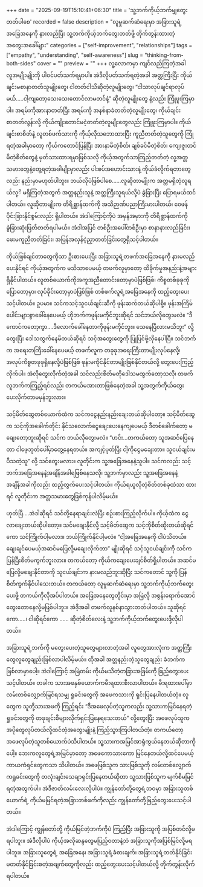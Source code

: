 +++
date = "2025-09-19T15:10:41+06:30"
title = 'သူ့ဘက်ကိုယ့်ဘက်မျှတွေးတတ်ပါစေ'
recorded = false
description = "လူမှုဆက်ဆံရေးမှာ အခြားသူရဲ့အခြေအနေကို နားလည်ပြီး သူ့ဘက်ကိုယ့်ဘက်တွေးတတ်ဖို့ တိုက်တွန်းထားတဲ့ အတွေးအခေါ်များ"
categories = ["self-improvement", "relationships"]
tags = ["empathy", "understanding", "self-awareness"]
slug = "thinking-from-both-sides"
cover = ""
preview = ""
+++
လူ့လောကမှာ ကျင်လည်ကြတဲ့အခါ လူအမျိုးမျိုးကို ပါဝင်ပတ်သက်ရမှာပါ။ အဲဒီလိုပတ်သက်ရတဲ့အခါ အတ္တကြီးပြီး ကိုယ်ချင်းမစာနာတတ်သူမျိုးတွေ၊ ငါတတ်ငါသိဆိုတဲ့လူမျိုးတွေ၊ “ငါသာလုပ်ချင်ရာလုပ်မယ်…..ငါ့ကျတော့သေးသေးတောင်လာမတင်နဲ့” ဆိုတဲ့လူမျိုးတွေ နဲ့လည်း ကြုံဖူးကြမှာပါ။ အရမ်းကိုအားနာတတ်ပြီး အရမ်းကို အနစ်နာခံတတ်တဲ့လူမျိုးတွေ၊ ကိုယ်ချင်းစာတတ်လွန်းလို့ ကိုယ်ကျိုးတောင်မငဲ့တတ်တဲ့လူမျိုးတွေလည်း ကြုံဖူးကြမှာပါ။ ကိုယ်ချင်းစာစိတ်နဲ့ လူတစ်ဖက်သားကို ကိုယ့်လိုသဘောထားပြီး ကူညီတတ်တဲ့သူတွေကို ကြုံရတဲ့အခါမှာတော့ ကိုယ်ကတောင်ပြန်ပြီး အားနာမိတဲ့စိတ်၊ ချစ်ခင်မိတဲ့စိတ်၊ ကျေးဇူးတင်မိတဲ့စိတ်တွေနဲ့ မှတ်သားထားရမှာဖြစ်သလို ကိုယ့်အတွက်သာကြည့်တတ်တဲ့ လူ့အတ္တသမားတွေနဲ့တွေ့ရတဲ့အခါမျိုးမှာလည်း ပါးစပ်အဟောင်းသားနဲ့ ကိုယ်ခံလိုက်ရတာတွေလည်း နည်းမှာမဟုတ်ပါဘူး။
ဘယ်လိုပဲဖြစ်ပါစေ……လူဆိုတာမျိုးက အတ္တမရှိတဲ့လူရယ်လု့ိ မရှိကြတဲ့အတွက် အတ္တနည်းသူနဲ့ အတ္တကြီးသူရယ်လို့ပဲ ခွဲခြားပြီး ပြောရမယ်ထင်ပါတယ်။ လူဆိုတာမျိုးက တိရိစ္ဆာန်ထက်ကို အသိဉာဏ်ပညာကြီးမားပါတယ်၊ ဝေဖန်ပိုင်းခြားနိုင်စွမ်းလည်း ရှိပါတယ်။ အဲဒါကြောင့်ကိုပဲ အမှန်အမှားကို တိရိစ္ဆာန်ထက်ကို ခွဲခြားဆုံးဖြတ်တတ်ရပါမယ်။ အဲဒါအပြင် တစ်ဦးအပေါ်တစ်ဦးမှာ စာနာနားလည်ခြင်း၊ ဖေးမကူညီတတ်ခြင်း၊ အပြန်အလှန်ငဲ့ညှာတတ်ခြင်းတွေရှိသင့်ပါတယ်။

ကိုယ်ဖြစ်ချင်တာတွေကိုသာ ဦးစားပေးပြီး အခြားသူရဲ့တဖက်အခြေအနေကို နားမလည်ပေးနိုင်ရင် ကိုယ့်အတွက်က မသိသာပေမယ့် တဖက်လူမှာတော့ ထိခိုက်မှုအနည်းနဲ့အများရှိနိုင်ပါတယ်။ လူတစ်ယောက်ကိုအကူအညီတောင်းတော့မှာပဲဖြစ်ဖြစ်၊ ကိစ္စတစ်ခုခုကို ပြောတော့မှာ၊ လုပ်ခိုင်းတော့မှာပဲဖြစ်ဖြစ် တစ်ဖက်လူရဲ့အခြေအနေကို ထည့်တွေးပေးသင့်ပါတယ်။ ဥပမာ။ သင်ကသင့်သူငယ်ချင်းဆီကို ဖုန်းဆက်တယ်ဆိုပါစို့။ ဖုန်းအကြိမ်ပေါင်းများစွာခေါ်နေပေမယ့် ဟိုဘက်ကဖုန်းမကိုင်ဘူးဆိုရင် သင်ဘယ်လိုတွေးမလဲ။ “ဒီကောင်ကတော့ကွာ….ဒီလောက်ခေါ်နေတာကိုဖုန်းမကိုင်ဘူး။ သေနေပြီလားမသိဘူး” လို့တွေးပြီး ဒေါသထွက်နေမိတယ်ဆိုရင် သင့်အတွေးတွေကို ပြုပြင်ဖို့လိုနေပါပြီ။ သင်ဘက်က အရေးတကြီးခေါ်နေပေမယ့် တဖက်လူက တခုခုအရေးကြီးတာမျိုးလုပ်နေလို့၊ အလုပ်ကိစ္စတခုခုရှိနေလို့ပဲဖြစ်ဖြစ် ဖုန်းမကိုင်နိုင်တာမျိုးဖြစ်နိုင်တယ်လို့ တွေးပေးကြည့်လိုက်ပါ။ အဲလိုတွေးလိုက်တဲ့အခါ သင်လည်းစိတ်မတိုဒေါသမထွက်တော့သလို၊ တဖက်လူဘက်ကကြည့်ရင်လည်း တကယ်မအားတာဖြစ်နေတဲ့အခါ သူ့အတွက်ကိုယ်တွေးပေးလိုက်တာမမှန်ဘူးလား။

သင့်မိတ်ဆွေတစ်ယောက်ထံက သင်ကငွေနည်းနည်းချေးတယ်ဆိုပါတော့။ သင့်မိတ်ဆွေက သင့်ကိုအခေါက်တိုင်း နိုင်သလောက်ငွေချေးပေးနေကျပေမယ့် ဒီတစ်ခေါက်တော့ မချေးတော့ဘူးဆိုရင် သင်က ဘယ်လိုတွေးမလဲ။ “ဟင်း…တကယ်တော့ သူအဆင်ပြေနေတာ ငါဖေ့ဘုတ်ပေါ်မှာတွေ့နေရတယ်။ အကျင့်ပုတ်ပြီး ငါ့ကိုငွေမချေးတာ။ သူငယ်ချင်းမပီသတဲ့သူ” လို့ သင်တွေးမလား။
လူတိုင်းက သူ့အခြေအနေနဲ့သူပါ။ သင်ကလည်း သင့်ဘက်အခြေအနေနဲ့အချိန်အခါရဖြစ်နေသလို၊ သူ့ဘက်မှာလည်း သူ့အခြေအနေနဲ့အချိန်အခါကိုလည်း ထည့်တွက်ပေးသင့်ပါတယ်။ ကိုယ်ရယူလိုတဲ့စိတ်တစ်ခုထဲသာ ထားရင် လူတိုင်းက အတ္တသမားတွေဖြစ်ကုန်ပါလိမ့်မယ်။

ဟုတ်ပြီ….အဲဒါဆိုရင် သင်တို့နေရာချင်းလဲပြီး စဉ်းစားကြည့်လိုက်ပါ။ ကိုယ့်ထံက ငွေလာချေးတယ်ဆိုပါတော့။ သင်မချေးနိုင်လို့ သင့်မိတ်ဆွေက သင့်ကိုစိတ်ဆိုးတယ်ဆိုရင်ကော သင်ကြိုက်ပါ့မလား။ ဘယ်ကြိုက်နိုင်ပါ့မလဲ။ “ငါ့အခြေအနေကို ငါပဲသိတယ်။ ချေးချင်ပေမယ့်အဆင်မပြေလို့မချေးလိုက်တာ” မျိုးဆိုရင် သင့်သူငယ်ချင်းကို သင်က ပြန်ပြီးစိတ်မကွက်ဘူးလား။ တကယ်တော့ ကိုယ်ကချေးပေးချင်စိတ်ရှိပါတယ်။ အဆင်မပြေလို့မချေးနိုင်တာကို သူငယ်ချင်းက နားမလည်ဘူးဆိုပြီး သင်ကတောင် သူ့ကို ပြန်စိတ်ကွက်နိုင်ပါသေးတယ်။
တကယ်တော့ လူမှုဆက်ဆံရေးမှာ သူ့ဘက်ကိုယ့်ဘက်တွေးပေးဖို့ တကယ်ကိုလိုအပ်ပါတယ်။ အခြေအနေတွေတိုင်းမှာ အမြဲလို အစွန်းရောက်အောင် တွေးတောနေလို့မဖြစ်ပါဘူး။ အဲဒီ့အခါ တဖက်လူနစ်နာသွားတတ်ပါတယ်။ သူဆိုရင်ကော…..၊ ငါဆိုရင်ကော …… ဆိုတဲ့စိတ်လေးနဲ့ သူ့ဘက်ကိုယ့်ဘက်တွေးပေးဖို့လိုပါတယ်။

အခြားသူရဲ့ဘက်ကို မတွေးပေးတဲ့သူတွေများလာတဲ့အခါ လူတွေအားလုံးက အတ္တကြီးတွေလူတွေချည်းဖြစ်လာပါလိမ့်မယ်။ ထိုအခါ အတ္တနည်းတဲ့သူတွေချည်း ခံဘက်က ဖြစ်လာမှာပေါ့။ အဲဒါကြောင့် အမြဲတမ်း ကိုယ်မသိတဲ့တခြားအခြမ်းကို ဖြည့်တွေးပေးသင့်ပါတယ်။ တခါက သားအဖနှစ်ယောက်ကမီးရထားစီးလာပါတယ်။ မီးရထားပေါ်မှာ လမ်းတစ်လျှောက်မြင်ရသမျှ ရှုခင်းတွေကို အဖေကသားကို ရှင်းပြနေပါတယ်တဲ့။ လူတွေက သူတို့သားအဖကို ကြည့်ရင်း “ဒီအဖေလုပ်တဲ့သူကလည်း သူ့သားကမြင်နေရတဲ့ရှုခင်းတွေကို တခုချင်းစီများလိုက်ရှင်းပြနေရသေးတယ်” လို့တွေးပြီး အဖေလုပ်သူက အပိုတွေလုပ်တယ်လို့ထင်တဲ့အတွေးမျိုးနဲ့ ကြည့်သွားကြပါတယ်တဲ့။ တကယ်တော့ အဖေလုပ်တဲ့သူတစ်ယောက်ပဲသိပါတယ်။ သူ့သားကအမြင်အာရုံကွယ်နေတယ်ဆိုတာကိုပေါ့။ ဘေးကလူတွေရဲ့အမြင်မှာတော့ အဖေကောသားကော မြင်နေတယ်လို့ထင်ပေမယ့် ကာယကံရှင်တွေကသာ သိပါတယ်။ အဖေဖြစ်သူက သားဖြစ်သူကို လမ်းတစ်လျှောက်ကရှုခင်းတွေကို တလုံးချင်းသေချာရှင်းပြနေတယ်ဆိုတာ သူ့သားဖြစ်သူက မျက်စိမမြင်ရတဲ့အတွက်ပါ။ အဲဒီဇာတ်လမ်းလေးလိုပါပဲ။ ကျွန်တော်တို့တွေရဲ့ဘဝမှာ အခြားသူတစ်ယောက်ရဲ့ ကိုယ်မမြင်ရတဲ့အခြားတစ်ဖက်ကိုလည်း ကျွန်တော်တို့ဖြည့်တွေးပေးသင့်ပါတယ်။

အဲဒါကြောင့် ကျွန်တော်တို့ ကိုယ်မြင်တဲ့ဘက်ကိုပဲ ကြည့်ပြီး အခြားသူကို အပြစ်တင်လို့မရပါဘူး။ အဲဒီလိုပါပဲ ကိုယ့်အလိုဆန္ဒတွေမပြည့်ဝတာနဲ့ဘဲ အခြားသူကိုအပြစ်မြင်လို့မရပါဘူး။ အခြားသူတွေရဲ့ အခြေအနေ၊ အခြားသူရဲ့ခံစားချက်၊ အခြားသူရဲ့တတ်နိုင်ခြင်းမတတ်နိုင်ခြင်းစတဲ့အချက်တွေကိုလည်း ထည့်တွေးပေးသင့်ပါတယ်လို့ တိုက်တွန်းလိုက်ရပါတယ်။ 